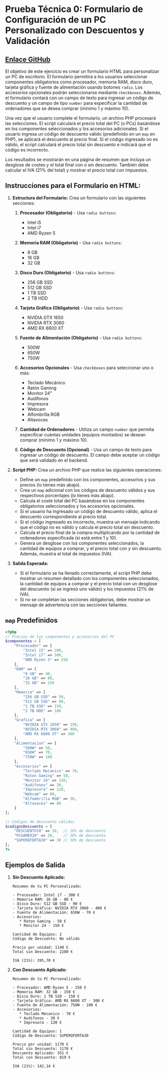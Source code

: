 # Prueba Técnica 0: Formulario de Configuración de un PC Personalizado con Descuentos y Validación

## [Enlace GitHub](https://classroom.github.com/a/e0RJT1cn)

El objetivo de este ejercicio es crear un formulario HTML para personalizar un PC de escritorio. El formulario permitirá a los usuarios seleccionar componentes obligatorios como procesador, memoria RAM, disco duro, tarjeta gráfica y fuente de alimentación usando botones `radio`. Los accesorios opcionales podrán seleccionarse mediante `checkboxes`. Además, el formulario contará con un campo de texto para ingresar un código de descuento y un campo de tipo `number` para especificar la cantidad de ordenadores que se desea comprar (mínimo 1 y máximo 10).

Una vez que el usuario complete el formulario, un archivo PHP procesará las selecciones. El script calculará el precio total del PC (o PCs) basándose en los componentes seleccionados y los accesorios adicionales. Si el usuario ingresa un código de descuento válido (predefinido en un `map` en PHP), se aplicará el descuento al precio final. Si el código ingresado no es válido, el script calculará el precio total sin descuento e indicará que el código es incorrecto.

Los resultados se mostrarán en una página de resumen que incluya un desglose de costes y el total final con o sin descuento. También debe calcular el IVA (21% del total) y mostrar el precio total con impuestos.

## Instrucciones para el Formulario en HTML:

1. **Estructura del Formulario:**
   Crea un formulario con las siguientes secciones:
   
   1. **Procesador (Obligatorio)** - Usa `radio buttons`:
      - Intel i5
      - Intel i7
      - AMD Ryzen 5

   2. **Memoria RAM (Obligatorio)** - Usa `radio buttons`:
      - 8 GB
      - 16 GB
      - 32 GB

   3. **Disco Duro (Obligatorio)** - Usa `radio buttons`:
      - 256 GB SSD
      - 512 GB SSD
      - 1 TB SSD
      - 2 TB HDD

   4. **Tarjeta Gráfica (Obligatorio)** - Usa `radio buttons`:
      - NVIDIA GTX 1650
      - NVIDIA RTX 3060
      - AMD RX 6600 XT

   5. **Fuente de Alimentación (Obligatorio)** - Usa `radio buttons`:
      - 500W
      - 650W
      - 750W

   6. **Accesorios Opcionales** - Usa `checkboxes` para seleccionar uno o más:
      - Teclado Mecánico
      - Ratón Gaming
      - Monitor 24"
      - Audífonos
      - Impresora
      - Webcam
      - Alfombrilla RGB
      - Altavoces

   7. **Cantidad de Ordenadores** - Utiliza un campo `number` que permita especificar cuántas unidades (equipos montados) se desean comprar (mínimo 1 y máximo 10).

   8. **Código de Descuento (Opcional)** - Usa un campo de texto para ingresar un código de descuento. El campo debe aceptar un código que será validado en el backend.

2. **Script PHP:**
   Crea un archivo PHP que realice las siguientes operaciones:

   - Define un `map` predefinido con los componentes, accesorios y sus precios (lo tienes más abajo).
   - Crea un `map` adicional con los códigos de descuento válidos y sus respectivos porcentajes (lo tienes más abajo).
   - Calcula el coste total del PC basándose en los componentes obligatorios seleccionados y los accesorios opcionales.
   - Si el usuario ha ingresado un código de descuento válido, aplica el descuento correspondiente al precio total.
   - Si el código ingresado es incorrecto, muestra un mensaje indicando que el código no es válido y calcula el precio total sin descuento.
   - Calcula el precio final de la compra multiplicando por la cantidad de ordenadores especificada (si está entre 1 y 10).
   - Genera un desglose con los componentes seleccionados, la cantidad de equipos a comprar, y el precio total con y sin descuento. Además, muestra el total de impuestos (IVA).
   
3. **Salida Esperada:**
   - Si el formulario se ha llenado correctamente, el script PHP debe mostrar un resumen detallado con los componentes seleccionados, la cantidad de equipos a comprar y el precio total con un desglose del descuento (si se ingresó uno válido) y los impuestos (21% de IVA).
   - Si no se completan las secciones obligatorias, debe mostrar un mensaje de advertencia con las secciones faltantes.

## `map` Predefinidos

```php
<?php
// Precios de los componentes y accesorios del PC
$componentes = [
    "Procesador" => [
        "Intel i5" => 200,
        "Intel i7" => 300,
        "AMD Ryzen 5" => 250
    ],
    "RAM" => [
        "8 GB" => 40,
        "16 GB" => 80,
        "32 GB" => 150
    ],
    "Memoria" => [
        "256 GB SSD" => 50,
        "512 GB SSD" => 90,
        "1 TB SSD" => 150,
        "2 TB HDD" => 100
    ],
    "Grafica" => [
        "NVIDIA GTX 1650" => 150,
        "NVIDIA RTX 3060" => 400,
        "AMD RX 6600 XT" => 300
    ],
    "Alimentacion" => [
        "500W" => 50,
        "650W" => 70,
        "750W" => 100
    ],
    "Accesorios" => [
        "Teclado Mecanico" => 70,
        "Raton Gaming" => 50,
        "Monitor 24" => 150,
        "Audifonos" => 30,
        "Impresora" => 120,
        "Webcam" => 60,
        "Alfombrilla RGB" => 30,
        "Altavoces" => 80
    ]
];

// Códigos de descuento válidos
$codigosDescuento = [
    "DESCUENTO10" => 10,  // 10% de descuento
    "PCGAMER20" => 20,    // 20% de descuento
    "SUPEROFERTA30" => 30 // 30% de descuento
];
?>
```

## Ejemplos de Salida

1. **Sin Descuento Aplicado:**
   ```
   Resumen de tu PC Personalizado:

   - Procesador: Intel i7 - 300 €
   - Memoria RAM: 16 GB - 80 €
   - Disco Duro: 512 GB SSD - 90 €
   - Tarjeta Gráfica: NVIDIA RTX 3060 - 400 €
   - Fuente de Alimentación: 650W - 70 €
   - Accesorios:
      * Raton Gaming - 50 €
      * Monitor 24 - 150 €

   Cantidad de Equipos: 2
   Código de Descuento: No válido

   Precio por unidad: 1140 €
   Total sin Descuento: 2280 €

   IVA (21%): 395,70 €
   ```

2. **Con Descuento Aplicado:**
   ```
   Resumen de tu PC Personalizado:

   - Procesador: AMD Ryzen 5 - 250 €
   - Memoria RAM: 32 GB - 150 €
   - Disco Duro: 1 TB SSD - 150 €
   - Tarjeta Gráfica: AMD RX 6600 XT - 300 €
   - Fuente de Alimentación: 750W - 100 €
   - Accesorios:
      * Teclado Mecanico - 70 €
      * Audifonos - 30 €
      * Impresora - 120 €

   Cantidad de Equipos: 1
   Código de Descuento: SUPEROFERTA30

   Precio por unidad: 1170 €
   Total sin Descuento: 1170 €
   Descuento Aplicado: 351 €
   Total con Descuento: 819 €

   IVA (21%): 142,14 €
   ```